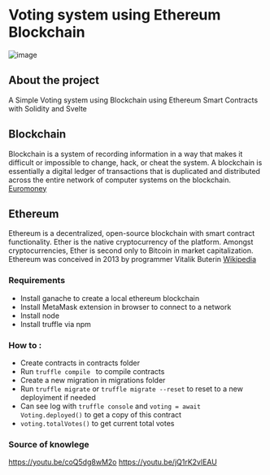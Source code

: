 # Voting system using Ethereum Blockchain


![image](https://user-images.githubusercontent.com/13971001/138585882-db627d55-6a79-4825-8535-44261b331227.png)



## About the project

A Simple Voting system using Blockchain using Ethereum Smart Contracts with Solidity and Svelte


## Blockchain

Blockchain is a system of recording information in a way that makes it difficult or impossible to change, hack, or cheat the system. A blockchain is essentially a digital ledger of transactions that is duplicated and distributed across the entire network of computer systems on the blockchain.
[Euromoney](https://www.euromoney.com/learning/blockchain-explained/what-is-blockchain)


## Ethereum

Ethereum is a decentralized, open-source blockchain with smart contract functionality. Ether is the native cryptocurrency of the platform. Amongst cryptocurrencies, Ether is second only to Bitcoin in market capitalization. Ethereum was conceived in 2013 by programmer Vitalik Buterin
[Wikipedia](https://en.wikipedia.org/wiki/Ethereum)

### Requirements

- Install ganache to create a local ethereum blockchain
- Install MetaMask extension in browser to connect to a network
- Install node
- Install truffle via npm

### How to :

- Create contracts in contracts folder
- Run `truffle compile ` to compile contracts
- Create a new migration in migrations folder
- Run `truffle migrate` or `truffle migrate --reset` to reset to a new deployiment if needed
- Can see log with `truffle console` and `voting = await Voting.deployed()` to get a copy of this contract
- `voting.totalVotes()` to get current total votes

### Source of knowlege

https://youtu.be/coQ5dg8wM2o
https://youtu.be/jQ1rK2vlEAU
